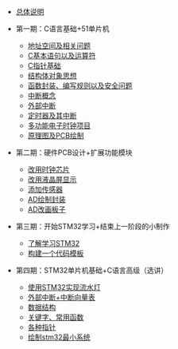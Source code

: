 - [总体说明](/?id=main)

- 第一期：C语言基础+51单片机
  - [地址空间及相关问题](/tasks/C_Basic/1-c-address-space)
  - [C基本语句以及运算符](/tasks/C_Basic/2-c-basic-statements-operators)
  - [C指针基础](/tasks/C_Basic/3-c-pointer-basics)
  - [结构体对象思想](/tasks/C_Basic/4-c-struct-objetc-thinking)
  - [函数封装、编写规则以及安全问题](/tasks/C_Basic/5-function-encapsulation-security)
  - [中断概念](/tasks/)
  - [外部中断](/tasks/)
  - [定时器及其中断](/tasks/)
  - [多功能电子时钟项目](/tasks/)
  - [原理图及PCB绘制](/tasks/)
 
- 第二期：硬件PCB设计+扩展功能模块
  - [改用时钟芯片](/tasks/)
  - [改用液晶屏显示](/tasks/)
  - [添加传感器](/tasks/)
  - [AD绘制封装](/tasks/)
  - [AD改画板子](/tasks/)

- 第三期：开始STM32学习+结束上一阶段的小制作
  - [了解学习STM32](/tasks/)
  - [构建一个代码模板](/tasks/)

- 第四期：STM32单片机基础+C语言高级（选讲）
  - [使用STM32实现流水灯](/tasks/)
  - [外部中断+中断向量表](/tasks/)
  - [数据结构](/tasks/)
  - [关键字、常用函数](/tasks/)
  - [各种指针](/tasks/)
  - [绘制stm32最小系统](/tasks/)
  
  
 